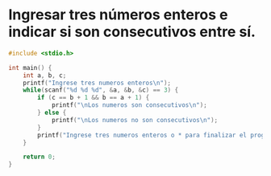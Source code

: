 # Ingresar tres números enteros e indicar si son consecutivos entre sí.

```c
#include <stdio.h>

int main() {
    int a, b, c;
    printf("Ingrese tres numeros enteros\n");
    while(scanf("%d %d %d", &a, &b, &c) == 3) {
        if (c == b + 1 && b == a + 1) {
            printf("\nLos numeros son consecutivos\n");
        } else {
            printf("\nLos numeros no son consecutivos\n");
        }
        printf("Ingrese tres numeros enteros o * para finalizar el programa\n");
    }

    return 0;
}
```
